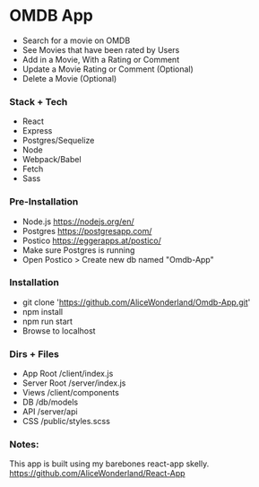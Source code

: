# OMDB App
* Search for a movie on OMDB
* See Movies that have been rated by Users
* Add in a Movie, With a Rating or Comment
* Update a Movie Rating or Comment (Optional)
* Delete a Movie (Optional)

### Stack + Tech
* React
* Express
* Postgres/Sequelize
* Node
* Webpack/Babel
* Fetch
* Sass

### Pre-Installation
* Node.js https://nodejs.org/en/
* Postgres https://postgresapp.com/
* Postico https://eggerapps.at/postico/
* Make sure Postgres is running
* Open Postico > Create new db named "Omdb-App"

### Installation
* git clone 'https://github.com/AliceWonderland/Omdb-App.git'
* npm install
* npm run start
* Browse to localhost

### Dirs + Files
* App Root /client/index.js
* Server Root /server/index.js
* Views /client/components
* DB /db/models
* API /server/api
* CSS /public/styles.scss


### Notes:
This app is built using my barebones react-app skelly.
https://github.com/AliceWonderland/React-App